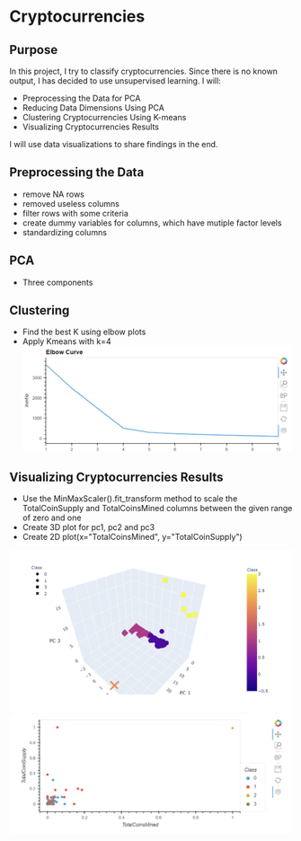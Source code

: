 # Cryptocurrencies

## Purpose
In this project, I try to classify cryptocurrencies. Since there is no known output, I has decided to use unsupervised learning. I will:
- Preprocessing the Data for PCA
- Reducing Data Dimensions Using PCA
- Clustering Cryptocurrencies Using K-means
- Visualizing Cryptocurrencies Results

I will use data visualizations to share findings in the end.

## Preprocessing the Data
  - remove NA rows
  - removed useless columns
  - filter rows with some criteria
  - create dummy variables for columns, which have mutiple factor levels
  - standardizing columns
  
## PCA
 - Three components

## Clustering
  - Find the best K using elbow plots
  - Apply Kmeans with k=4
![elbow](Resource/elbow.png)

## Visualizing Cryptocurrencies Results
  - Use the MinMaxScaler().fit_transform method to scale the TotalCoinSupply and TotalCoinsMined columns between the given range of zero and one
  - Create 3D plot for pc1, pc2 and pc3
  - Create 2D plot(x="TotalCoinsMined", y="TotalCoinSupply")
  
  ![kmeans](Resource/kmeans.png)
  ![2D](Resource/2D.png)
  
  
  
  

